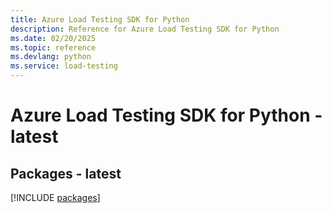 ```yaml
---
title: Azure Load Testing SDK for Python
description: Reference for Azure Load Testing SDK for Python
ms.date: 02/20/2025
ms.topic: reference
ms.devlang: python
ms.service: load-testing
---
```

# Azure Load Testing SDK for Python - latest

## Packages - latest
[!INCLUDE [packages](load-testing-index.md)]